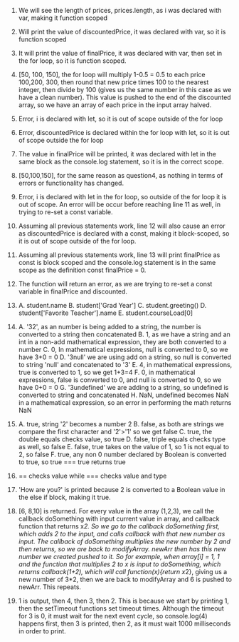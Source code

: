 1. We will see the length of prices, prices.length, as i was declared with var, making it function scoped
2. Will print the value of discountedPrice, it was declared with var, so it is function scoped
3. It will print the value of finalPrice, it was declared with var, then set in the for loop, so it is function scoped.
4. [50, 100, 150], the for loop will multiply 1-0.5 = 0.5 to each price 100,200, 300, then round that new price times 100 to the nearest integer, then divide by 100 (gives us the same number in this case as we have a clean number). This value is pushed to the end of the discounted array, so we have an array of each price in the input array halved. 
5. Error, i is declared with let, so it is out of scope outside of the for loop
6. Error, discountedPrice is declared within the for loop with let, so it is out of scope outside the for loop
7. The value in finalPrice will be printed, it was declared with let in the same block as the console.log statement, so it is in the correct scope.
8. [50,100,150], for the same reason as question4, as nothing in terms of errors or functionality has changed. 
9. Error, i is declared with let in the for loop, so outside of the for loop it is out of scope. An error will be occur before reaching line 11 as well, in trying to re-set a const variable. 
10. Assuming all previous statements work, line 12 will also cause an error as discountedPrice is declared with a const, making it block-scoped, so it is out of scope outside of the for loop.
11. Assuming all previous statements work, line 13 will print finalPrice as const is block scoped and the console.log statement is in the same scope as the definition const finalPrice = 0.
12. The function will return an error, as we are trying to re-set a const variable in finalPrice and discounted.
13. A. student.name
    B. student['Grad Year']
    C. student.greeting()
    D. student['Favorite Teacher'].name
    E. student.courseLoad[0]
14. A. '32', as an number is being added to a string, the number is converted to a string then concatenated
    B. 1, as we have a string and an int in a non-add mathematical expression, they are both converted to a number
    C. 0, In mathematical expressions, null is converted to 0, so we have 3+0 = 0
    D. '3null' we are using add on a string, so null is converted to string 'null' and concatenated to '3'
    E. 4, in mathematical expressions, true is converted to 1, so we get 1+3=4
    F. 0, in mathematical expressions, false is converted to 0, and null is converted to 0, so we have 0+0 = 0
    G. '3undefined' we are adding to a string, so undefined is converted to string and concatenated
    H. NaN, undefined becomes NaN in a mathematical expression, so an error in performing the math returns NaN
15. A. true, string '2' becomes a number 2 
    B. false, as both are strings we compare the first character and '2'>'1' so we get false
    C. true, the double equals checks value, so true
    D. false, triple equals checks type as well, so false
    E. false, true takes on the value of 1, so 1 is not equal to 2, so false
    F. true, any non 0 number declared by Boolean is converted to true, so true === true returns true
16. == checks value while === checks value and type
17. 'How are you?' is printed because 2 is converted to a Boolean value in the else if block, making it true. 


19. [6, 8,10] is returned. For every value in the array (1,2,3), we call the callback doSomething with input current value in array, and callback function that returns x*2. So we go to the callback doSomething first, which adds 2 to the input, and calls callback with that new number as input. The callback of doSomething multiplies the new number by 2 and then returns, so we are back to modifyArray. newArr then has this new number we created pushed to it. So for example, when array[i] = 1, 1 and the function that multiplies 2 to x is input to doSomething, which returns callback(1+2), which will call function(x){return x*2}, giving us a new number of 3*2, then we are back to modifyArray and 6 is pushed to newArr. This repeats.


21. 1 is output, then 4, then 3, then 2. This is because we start by printing 1, then the setTimeout functions set timeout times. Although the timeout for 3 is 0, it must wait for the next event cycle, so console.log(4) happens first, then 3 is printed, then 2, as it must wait 1000 milliseconds in order to print.

    
